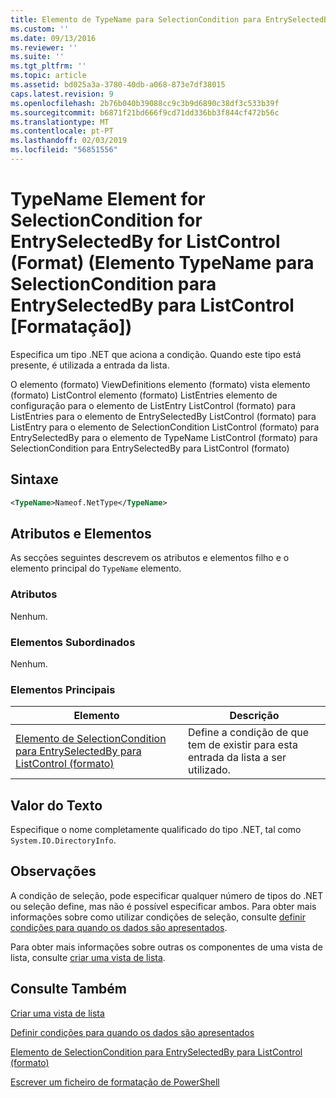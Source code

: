 ```yaml
---
title: Elemento de TypeName para SelectionCondition para EntrySelectedBy para ListControl (formato) | Documentos da Microsoft
ms.custom: ''
ms.date: 09/13/2016
ms.reviewer: ''
ms.suite: ''
ms.tgt_pltfrm: ''
ms.topic: article
ms.assetid: bd025a3a-3780-40db-a068-873e7df38015
caps.latest.revision: 9
ms.openlocfilehash: 2b76b040b39088cc9c3b9d6890c38df3c533b39f
ms.sourcegitcommit: b6871f21bd666f9cd71dd336bb3f844cf472b56c
ms.translationtype: MT
ms.contentlocale: pt-PT
ms.lasthandoff: 02/03/2019
ms.locfileid: "56851556"
---
```

# <a name="typename-element-for-selectioncondition-for-entryselectedby-for-listcontrol-format"></a>TypeName Element for SelectionCondition for EntrySelectedBy for ListControl (Format) (Elemento TypeName para SelectionCondition para EntrySelectedBy para ListControl [Formatação])

Especifica um tipo .NET que aciona a condição. Quando este tipo está presente, é utilizada a entrada da lista.

O elemento (formato) ViewDefinitions elemento (formato) vista elemento (formato) ListControl elemento (formato) ListEntries elemento de configuração para o elemento de ListEntry ListControl (formato) para ListEntries para o elemento de EntrySelectedBy ListControl (formato) para ListEntry para o elemento de SelectionCondition ListControl (formato) para EntrySelectedBy para o elemento de TypeName ListControl (formato) para SelectionCondition para EntrySelectedBy para ListControl (formato)

## <a name="syntax"></a>Sintaxe

```xml
<TypeName>Nameof.NetType</TypeName>
```

## <a name="attributes-and-elements"></a>Atributos e Elementos

As secções seguintes descrevem os atributos e elementos filho e o elemento principal do `TypeName` elemento.

### <a name="attributes"></a>Atributos

Nenhum.

### <a name="child-elements"></a>Elementos Subordinados

Nenhum.

### <a name="parent-elements"></a>Elementos Principais

|Elemento|Descrição|
|-------------|-----------------|
|[Elemento de SelectionCondition para EntrySelectedBy para ListControl (formato)](./selectioncondition-element-for-entryselectedby-for-listcontrol-format.md)|Define a condição de que tem de existir para esta entrada da lista a ser utilizado.|

## <a name="text-value"></a>Valor do Texto

Especifique o nome completamente qualificado do tipo .NET, tal como `System.IO.DirectoryInfo`.

## <a name="remarks"></a>Observações

A condição de seleção, pode especificar qualquer número de tipos do .NET ou seleção define, mas não é possível especificar ambos. Para obter mais informações sobre como utilizar condições de seleção, consulte [definir condições para quando os dados são apresentados](./defining-conditions-for-displaying-data.md).

Para obter mais informações sobre outras os componentes de uma vista de lista, consulte [criar uma vista de lista](./creating-a-list-view.md).

## <a name="see-also"></a>Consulte Também

[Criar uma vista de lista](./creating-a-list-view.md)

[Definir condições para quando os dados são apresentados](./defining-conditions-for-displaying-data.md)

[Elemento de SelectionCondition para EntrySelectedBy para ListControl (formato)](./selectioncondition-element-for-entryselectedby-for-listcontrol-format.md)

[Escrever um ficheiro de formatação de PowerShell](./writing-a-powershell-formatting-file.md)
